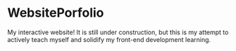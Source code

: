 # WebsitePorfolio
My interactive website! 
It is still under construction, but this is my attempt to actively teach myself and solidify my front-end development learning.
